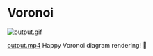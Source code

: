 # Voronoi

![output.gif](data%2Foutput.gif)

[output.mp4](data%2Foutput.mp4)
Happy Voronoi diagram rendering! 🎉
